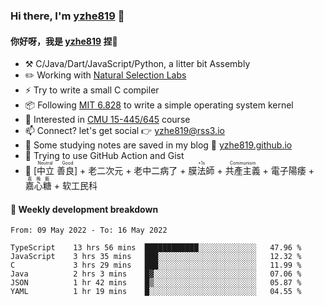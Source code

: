 ### Hi there, I'm [yzhe819](https://github.com/yzhe819) 👋

#### 你好呀，我是 [yzhe819](https://github.com/yzhe819) 捏👋

- :hammer_and_pick: C/Java/Dart/JavaScript/Python, a litter bit Assembly
- :pencil2: Working with [Natural Selection Labs](https://github.com/NaturalSelectionLabs)
- ⚡ Try to write a small C compiler
- 📦 Following [MIT 6.828](https://pdos.csail.mit.edu/6.828/2018/overview.html) to write a simple operating system kernel
- 🧪 Interested in [CMU 15-445/645](https://15445.courses.cs.cmu.edu/fall2020/) course
- 📫 Connect? let's get social 👉 yzhe819@rss3.io
- :scroll: Some studying notes are saved in my blog :space_invader: [yzhe819.github.io](https://yzhe819.github.io/)
- 🌟 Trying to use GitHub Action and Gist
- 🔑 <ruby>[中立 善良]<rp>（</rp><rt>Neutral Good</rt><rp>）</rp></ruby> + 老二次元 + 老中二病了 + <ruby>膜法師<rp>（</rp><rt>+1s</rt><rp>）</rp></ruby> +  <ruby>共產主義<rp>（</rp><rt>Communism</rt><rp>）</rp></ruby> + 電子陽痿 + <ruby>嘉心糖<rp>（</rp><rt>嘉晚飯</rt><rp>）</rp></ruby> + 软工民科



#### 📝 Weekly development breakdown

<!--START_SECTION:waka-->

```text
From: 09 May 2022 - To: 16 May 2022

TypeScript    13 hrs 56 mins  ████████████░░░░░░░░░░░░░   47.96 %
JavaScript    3 hrs 35 mins   ███░░░░░░░░░░░░░░░░░░░░░░   12.32 %
C             3 hrs 29 mins   ███░░░░░░░░░░░░░░░░░░░░░░   11.99 %
Java          2 hrs 3 mins    █▓░░░░░░░░░░░░░░░░░░░░░░░   07.06 %
JSON          1 hr 42 mins    █▒░░░░░░░░░░░░░░░░░░░░░░░   05.87 %
YAML          1 hr 19 mins    █░░░░░░░░░░░░░░░░░░░░░░░░   04.55 %
```

<!--END_SECTION:waka-->



